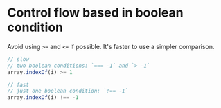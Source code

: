 # Control flow based in boolean condition

Avoid using `>=` and `<=` if possible. It's faster to use a simpler comparison.

```js
// slow
// two boolean conditions: `=== -1` and `> -1`
array.indexOf(i) >= 1

// fast
// just one boolean condition: `!== -1`
array.indexOf(i) !== -1
```
